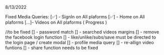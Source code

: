 8/13/2022

Fixed Media Queries:
[✅] - SignIn on All plaforms
[✅] - Home on All plaforms
[...]- Videos on All plaforms ( Progress )

//to be fixed
[] - password match
[] - searched videos margins
[] - remove the facebook login function
[] - like/unlike/subs/save must be directed to the login page / create modal
[] - profile media query
[] - re-allign video funtions
[] - share function needs to be fixed
